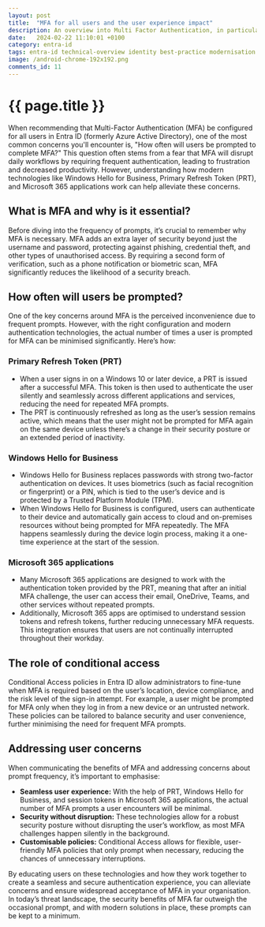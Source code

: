 ```yaml
---
layout: post
title:  "MFA for all users and the user experience impact"
description: An overview into Multi Factor Authentication, in particular the impact on the user experience.  Why would you not enable MFA for all users?
date:   2024-02-22 11:10:01 +0100
category: entra-id
tags: entra-id technical-overview identity best-practice modernisation
image: /android-chrome-192x192.png
comments_id: 11
---
```

<h1>{{ page.title }}</h1>

When recommending that Multi-Factor Authentication (MFA) be configured for all users in Entra ID (formerly Azure Active Directory), one of the most common concerns you'll encounter is, "How often will users be prompted to complete MFA?" This question often stems from a fear that MFA will disrupt daily workflows by requiring frequent authentication, leading to frustration and decreased productivity. However, understanding how modern technologies like Windows Hello for Business, Primary Refresh Token (PRT), and Microsoft 365 applications work can help alleviate these concerns.

## What is MFA and why is it essential?

Before diving into the frequency of prompts, it’s crucial to remember why MFA is necessary. MFA adds an extra layer of security beyond just the username and password, protecting against phishing, credential theft, and other types of unauthorised access. By requiring a second form of verification, such as a phone notification or biometric scan, MFA significantly reduces the likelihood of a security breach.

## How often will users be prompted?

One of the key concerns around MFA is the perceived inconvenience due to frequent prompts. However, with the right configuration and modern authentication technologies, the actual number of times a user is prompted for MFA can be minimised significantly. Here’s how:

### Primary Refresh Token (PRT)

- When a user signs in on a Windows 10 or later device, a PRT is issued after a successful MFA. This token is then used to authenticate the user silently and seamlessly across different applications and services, reducing the need for repeated MFA prompts.
- The PRT is continuously refreshed as long as the user’s session remains active, which means that the user might not be prompted for MFA again on the same device unless there’s a change in their security posture or an extended period of inactivity.

### Windows Hello for Business

- Windows Hello for Business replaces passwords with strong two-factor authentication on devices. It uses biometrics (such as facial recognition or fingerprint) or a PIN, which is tied to the user’s device and is protected by a Trusted Platform Module (TPM).
- When Windows Hello for Business is configured, users can authenticate to their device and automatically gain access to cloud and on-premises resources without being prompted for MFA repeatedly. The MFA happens seamlessly during the device login process, making it a one-time experience at the start of the session.

### Microsoft 365 applications

- Many Microsoft 365 applications are designed to work with the authentication token provided by the PRT, meaning that after an initial MFA challenge, the user can access their email, OneDrive, Teams, and other services without repeated prompts.
- Additionally, Microsoft 365 apps are optimised to understand session tokens and refresh tokens, further reducing unnecessary MFA requests. This integration ensures that users are not continually interrupted throughout their workday.

## The role of conditional access

Conditional Access policies in Entra ID allow administrators to fine-tune when MFA is required based on the user’s location, device compliance, and the risk level of the sign-in attempt. For example, a user might be prompted for MFA only when they log in from a new device or an untrusted network. These policies can be tailored to balance security and user convenience, further minimising the need for frequent MFA prompts.

## Addressing user concerns

When communicating the benefits of MFA and addressing concerns about prompt frequency, it’s important to emphasise:

- **Seamless user experience:** With the help of PRT, Windows Hello for Business, and session tokens in Microsoft 365 applications, the actual number of MFA prompts a user encounters will be minimal.
- **Security without disruption:** These technologies allow for a robust security posture without disrupting the user’s workflow, as most MFA challenges happen silently in the background.
- **Customisable policies:** Conditional Access allows for flexible, user-friendly MFA policies that only prompt when necessary, reducing the chances of unnecessary interruptions.

By educating users on these technologies and how they work together to create a seamless and secure authentication experience, you can alleviate concerns and ensure widespread acceptance of MFA in your organisation. In today’s threat landscape, the security benefits of MFA far outweigh the occasional prompt, and with modern solutions in place, these prompts can be kept to a minimum.
